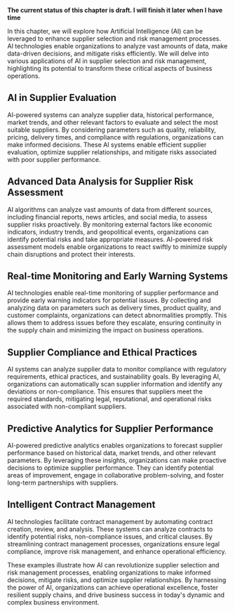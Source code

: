 **The current status of this chapter is draft. I will finish it later when I have time**

In this chapter, we will explore how Artificial Intelligence (AI) can be leveraged to enhance supplier selection and risk management processes. AI technologies enable organizations to analyze vast amounts of data, make data-driven decisions, and mitigate risks efficiently. We will delve into various applications of AI in supplier selection and risk management, highlighting its potential to transform these critical aspects of business operations.

AI in Supplier Evaluation
-------------------------

AI-powered systems can analyze supplier data, historical performance, market trends, and other relevant factors to evaluate and select the most suitable suppliers. By considering parameters such as quality, reliability, pricing, delivery times, and compliance with regulations, organizations can make informed decisions. These AI systems enable efficient supplier evaluation, optimize supplier relationships, and mitigate risks associated with poor supplier performance.

Advanced Data Analysis for Supplier Risk Assessment
---------------------------------------------------

AI algorithms can analyze vast amounts of data from different sources, including financial reports, news articles, and social media, to assess supplier risks proactively. By monitoring external factors like economic indicators, industry trends, and geopolitical events, organizations can identify potential risks and take appropriate measures. AI-powered risk assessment models enable organizations to react swiftly to minimize supply chain disruptions and protect their interests.

Real-time Monitoring and Early Warning Systems
----------------------------------------------

AI technologies enable real-time monitoring of supplier performance and provide early warning indicators for potential issues. By collecting and analyzing data on parameters such as delivery times, product quality, and customer complaints, organizations can detect abnormalities promptly. This allows them to address issues before they escalate, ensuring continuity in the supply chain and minimizing the impact on business operations.

Supplier Compliance and Ethical Practices
-----------------------------------------

AI systems can analyze supplier data to monitor compliance with regulatory requirements, ethical practices, and sustainability goals. By leveraging AI, organizations can automatically scan supplier information and identify any deviations or non-compliance. This ensures that suppliers meet the required standards, mitigating legal, reputational, and operational risks associated with non-compliant suppliers.

Predictive Analytics for Supplier Performance
---------------------------------------------

AI-powered predictive analytics enables organizations to forecast supplier performance based on historical data, market trends, and other relevant parameters. By leveraging these insights, organizations can make proactive decisions to optimize supplier performance. They can identify potential areas of improvement, engage in collaborative problem-solving, and foster long-term partnerships with suppliers.

Intelligent Contract Management
-------------------------------

AI technologies facilitate contract management by automating contract creation, review, and analysis. These systems can analyze contracts to identify potential risks, non-compliance issues, and critical clauses. By streamlining contract management processes, organizations ensure legal compliance, improve risk management, and enhance operational efficiency.

These examples illustrate how AI can revolutionize supplier selection and risk management processes, enabling organizations to make informed decisions, mitigate risks, and optimize supplier relationships. By harnessing the power of AI, organizations can achieve operational excellence, foster resilient supply chains, and drive business success in today's dynamic and complex business environment.
